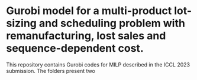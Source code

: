 # Gurobi model for a multi-product lot-sizing and scheduling problem with remanufacturing, lost sales and sequence-dependent cost.

This repository contains Gurobi codes for MILP described in the ICCL 2023 submission. The folders present two 
